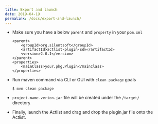 ```yaml
---
title: Export and launch
date: 2019-04-19
permalink: /docs/export-and-launch/
---
```


* Make sure you have a below `parent` and `property` in your `pom.xml`
  ```
  <parent>
      <groupId>org.silentsoft</groupId>
      <artifactId>actlist-plugin-sdk</artifactId>
      <version>2.0.1</version>
  </parent>
  <properties>
      <mainClass>your.pkg.Plugin</mainClass>
  </properties>
  ```

* Run maven command via CLI or GUI with `clean package` goals
  ```
  $ mvn clean package
  ```

* `project-name-verion.jar` file will be created under the `/target/` directory

* Finally, launch the Actlist and drag and drop the plugin.jar file onto the Actlist.